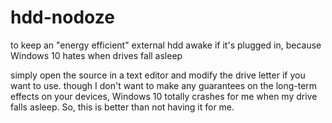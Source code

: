 # hdd-nodoze
to keep an "energy efficient" external hdd awake if it's plugged in, because Windows 10 hates when drives fall asleep

simply open the source in a text editor and modify the drive letter if you want to use.
though I don't want to make any guarantees on the long-term effects on your devices, Windows 10 totally crashes for me when my drive falls asleep. So, this is better than not having it for me.
